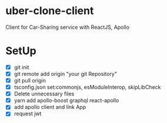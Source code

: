 # uber-clone-client

Client for Car-Sharing service with ReactJS, Apollo

# SetUp

- [x] git init
- [x] git remote add origin "your git Repository"
- [x] git pull origin
- [x] tsconfig.json set:commonjs, esModuleInterop, skipLibCheck
- [x] Delete unnecessary files
- [x] yarn add apollo-boost graphql react-apollo
- [x] add apollo client and link App
- [x] request jwt
